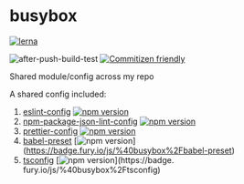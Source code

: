 # busybox

[![lerna](https://img.shields.io/badge/maintained%20with-lerna-cc00ff.svg)](https://lerna.js.org/)

![after-push-build-test](https://github.com/davidNHK/busybox/workflows/after-push-build-test/badge.svg)
[![Commitizen friendly](https://img.shields.io/badge/commitizen-friendly-brightgreen.svg)](http://commitizen.github.io/cz-cli/)

Shared module/config across my repo

A shared config included:

1. [eslint-config](./packages/eslint-config) [![npm version](https://badge.fury.io/js/%40busybox%2Feslint-config.svg)](https://badge.fury.io/js/%40busybox%2Feslint-config)
2. [npm-package-json-lint-config](./packages/npm-package-json-lint-config) [![npm version](https://badge.fury.io/js/%40busybox%2Fnpm-package-json-lint-config.svg)](https://badge.fury.io/js/%40busybox%2Fnpm-package-json-lint-config)
3. [prettier-config](./packages/prettier-config) [![npm version](https://badge.fury.io/js/%40busybox%2Fprettier-config.svg)](https://badge.fury.io/js/%40busybox%2Fprettier-config)
4. [babel-preset](./packages/babel-preset) [![npm version](https://badge.fury.io/js/%40busybox%2Fbabel-preset.svg)]
   (https://badge.fury.io/js/%40busybox%2Fbabel-preset)
5. [tsconfig](./packages/tsconfig) [![npm version](https://badge.fury.io/js/%40busybox%2Ftsconfig.svg)](https://badge.
   fury.io/js/%40busybox%2Ftsconfig)
